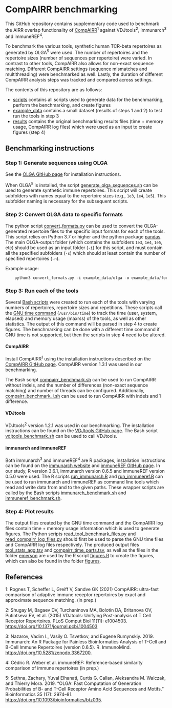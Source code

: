 # CompAIRR benchmarking

This GitHub repository contains supplementary code used to benchmark the AIRR overlap functionality of [CompAIRR](https://github.com/uio-bmi/compairr)<sup>1</sup>
against VDJtools<sup>2</sup>, immunarch<sup>3</sup> and immuneREF<sup>4</sup>.

To benchmark the various tools, synthetic human TCR-beta repertoires as generated by OLGA<sup>5</sup> were used. 
The number of repertoires and the repertoire sizes (number of sequences per repertoire) were varied. 
In contrast to other tools, CompAIRR also allows for non-exact sequence matching. Different CompAIRR settings (sequence mismatches and multithreading) were benchmarked as well. 
Lastly, the duration of different CompAIRR analysis steps was tracked and compared across settings.  


The contents of this repository are as follows:
- [scripts](scripts) contains all scripts used to generate data for the benchmarking, perform the benchmarking, and create figures
- [example_data](example_data) contains a small dataset (results of steps 1 and 2) to test run the tools in step 3
- [results](results) contains the original benchmarking results files (time + memory usage, CompAIRR log files) which were used as an input to create figures (step 4)


## Benchmarking instructions

### Step 1: Generate sequences using OLGA

See the [OLGA GitHub page](https://github.com/statbiophys/OLGA) for installation instructions. 

When OLGA<sup>5</sup> is installed, the script [generate_olga_sequences.sh](scripts/data_generation/generate_olga_sequences.sh) can be used to generate
synthetic immune repertoires. This script will create subfolders with names equal to the repertoire sizes (e.g., `1e3`, `1e4`, `1e5`).
This subfolder naming is necessary for the subsequent scripts. 


### Step 2: Convert OLGA data to specific formats

The python script [convert_formats.py](scripts/data_generation/convert_formats.py) can be used to convert the OLGA-generated repertoire files to the specific 
input formats for each of the tools. This script relies on Python 3.7 or higher and the python package [pandas](https://pandas.pydata.org/docs/getting_started/install.html). 
The main OLGA-output folder (which contains the subfolders `1e3`, `1e4`, `1e5`, etc) should be used as an input folder (`-i`) for this script, and must contain all the specified subfolders (`-s`) which should at least contain the number of specified repertoires (`-n`). 

Example usage:

``` python
    python3 convert_formats.py -i example_data/olga -o example_data/formatted -f compairr vdjtools immunarch immuneref -n 10 100 -s 1e2
```

### Step 3: Run each of the tools 

Several [Bash scripts](scripts/benchmarking) were created to run each of the tools with varying numbers of repertoires, repertoire sizes and repetitions. 
These scripts call the [GNU time command](https://www.gnu.org/software/time/) (`/usr/bin/time`) to track the time (user, system, elapsed) and memory usage (maxrss) of the tools, as well as other statistics. 
The output of this command will be parsed in step 4 to create figures.
The benchmarking can be done with a different time command if GNU time is not supported, but then the scripts in step 4 need to be altered.


#### CompAIRR

Install CompAIRR<sup>1</sup> using the installation instructions described on the [CompAIRR GitHub page](https://github.com/uio-bmi/compairr).
CompAIRR version 1.3.1 was used in our benchmarking. 

The Bash script [compairr_benchmark.sh](scripts/benchmarking/compairr_benchmark.sh) can be used to run CompAIRR without indels, and the number of differences (non-exact sequence matching) and number of threads can be configured. 
Additionally, [compairr_benchmark_i.sh](scripts/benchmarking/compairr_benchmark_i.sh) can be used to run CompAIRR with indels and 1 difference. 

#### VDJtools

VDJtools<sup>2</sup> version 1.2.1 was used in our benchmarking. The installation instructions can be found on the [VDJtools GitHub page](https://github.com/mikessh/vdjtools).
The Bash script [vdjtools_benchmark.sh](scripts/benchmarking/vdjtools_benchmark.sh) can be used to call VDJtools. 

#### immunarch and immuneREF

Both immunarch<sup>3</sup> and immuneREF<sup>4</sup> are R packages, installation instructions can be found on the [immunarch website](https://immunarch.com) and [immuneREF GitHub page](https://github.com/GreiffLab/immuneREF).
In our study, R version 3.6.1, immunarch version 0.6.5 and immuneREF version 0.5.0 were used. 
The R scripts [run_immunarch.R](scripts/benchmarking/run_immunarch.R) and [run_immuneref.R](scripts/benchmarking/run_immuneref.R) can be used to run immunarch and immuneREF as 
command line tools which read and write data from and to the given paths. These wrapper scripts are called by the Bash scripts [immunarch_benchmark.sh](scripts/benchmarking/immunarch_benchmark.sh) and [immuneref_benchmark.sh](scripts/benchmarking/immuneref_benchmark.sh). 

### Step 4: Plot results

The output files created by the GNU time command and the CompAIRR log files contain time + memory usage information which is used to generate figures.
The Python scripts [read_tool_benchmark_files.py](scripts/figures/read_tool_benchmark_files.py) and [read_compairr_log_files.py](scripts/figures/read_compairr_log_files.py)
should first be used to parse the GNU time files and CompAIRR log files respectively. 
The produced output files [tool_stats_agg.tsv](results/aggregated_results/tool_stats_agg.tsv) and [compairr_time_parts.tsv](results/aggregated_results/compairr_time_parts.tsv),
as well as the files in the folder [emerson](results/emerson) are used by the R script [figures.R](scripts/figures/figures.R) to create the figures, which can also
be found in the folder [figures](results/figures).


## References

1: Rognes T, Scheffer L, Greiff V, Sandve GK (2021) CompAIRR: ultra-fast comparison of adaptive immune receptor repertoires by exact and approximate sequence matching. (in prep.)

2: Shugay M, Bagaev DV, Turchaninova MA, Bolotin DA, Britanova OV, Putintseva EV, et al. (2015) VDJtools: Unifying Post-analysis of T Cell Receptor Repertoires. PLoS Comput Biol 11(11): e1004503. https://doi.org/10.1371/journal.pcbi.1004503

3: Nazarov, Vadim I., Vasily O. Tsvetkov, and Eugene Rumynskiy. 2019. Immunarch: An R Package for Painless Bioinformatics Analysis of T-Cell and B-Cell Immune Repertoires (version 0.6.5). R. ImmunoMind. https://doi.org/10.5281/zenodo.3367200.

4: Cédric R. Weber et al. immuneREF: Reference-based similarity comparison of immune repertoires (in prep.)

5: Sethna, Zachary, Yuval Elhanati, Curtis G. Callan, Aleksandra M. Walczak, and Thierry Mora. 2019. “OLGA: Fast Computation of Generation Probabilities of B- and T-Cell Receptor Amino Acid Sequences and Motifs.” Bioinformatics 35 (17): 2974–81. https://doi.org/10.1093/bioinformatics/btz035.

